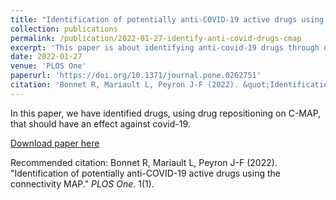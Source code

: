 ```yaml
---
title: "Identification of potentially anti-COVID-19 active drugs using the connectivity MAP"
collection: publications
permalink: /publication/2022-01-27-identify-anti-covid-drugs-cmap
excerpt: 'This paper is about identifying anti-covid-19 drugs through drug repositioning with C-MAP.'
date: 2022-01-27
venue: 'PLOS One'
paperurl: 'https://doi.org/10.1371/journal.pone.0262751'
citation: 'Bonnet R, Mariault L, Peyron J-F (2022). &quot;Identification of potentially anti-COVID-19 active drugs using the connectivity MAP.&quot; <i>PLOS One</i>. 1(1).'
---
```

In this paper, we have identified drugs, using drug repositioning on C-MAP, that should have an effect against covid-19.

[Download paper here](https://journals.plos.org/plosone/article/file?id=10.1371/journal.pone.0262751&type=printable)

Recommended citation: Bonnet R, Mariault L, Peyron J-F (2022). "Identification of potentially anti-COVID-19 active drugs using the connectivity MAP." <i>PLOS One</i>. 1(1).
